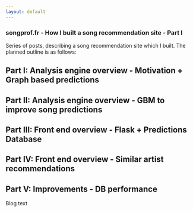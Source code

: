 ```yaml
---
layout: default
---
```


### songprof.fr - How I built a song recommendation site - Part I

Series of posts, describing a song recommendation site which I built. The planned outline is as follows:
## Part I: Analysis engine overview - Motivation + Graph based predictions
## Part II: Analysis engine overview - GBM to improve song predictions
## Part III: Front end overview - Flask + Predictions Database
## Part IV: Front end overview - Similar artist recommendations 
## Part V: Improvements - DB performance

Blog text